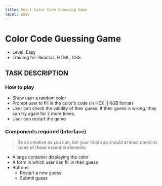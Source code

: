 ```yaml
---
title: React Color Code Guessing Game
level: Easy
---
```

# Color Code Guessing Game
- Level: Easy
- Training for: ReactJs, HTML, CSS

## TASK DESCRIPTION
### How to play
- Show user a random color 
- Prompt user to fill in the color's code (in HEX || RGB fornat)
- User can check the validity of their guess. If their guess is wrong, they can try again for 2 more times.
- User can restart the game

### Components required (Interface)
> Be as creative as you can, but your final app should at least contains some of these essential elements

- A large container displaying the color
- A form in which user can fill in their guess
- Buttons:
    - Restart a new guess
    - Submit guess

